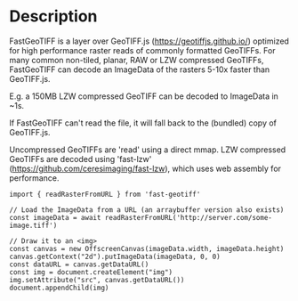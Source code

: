 # Description
FastGeoTIFF is a layer over GeoTIFF.js (https://geotiffjs.github.io/) 
optimized for high performance raster reads of commonly formatted GeoTIFFs.
For many common non-tiled, planar, RAW or LZW compressed GeoTIFFs, FastGeoTIFF
can decode an ImageData of the rasters 5-10x faster than GeoTIFF.js.

E.g. a 150MB LZW compressed GeoTIFF can be decoded to ImageData in ~1s.

If FastGeoTIFF can't read the file, it will fall back to the (bundled) copy
of GeoTIFF.js.

Uncompressed GeoTIFFs are 'read' using a direct mmap. LZW compressed GeoTIFFs
are decoded using 'fast-lzw' (https://github.com/ceresimaging/fast-lzw), which uses web assembly for performance.

```
import { readRasterFromURL } from 'fast-geotiff'

// Load the ImageData from a URL (an arraybuffer version also exists)
const imageData = await readRasterFromURL('http://server.com/some-image.tiff')

// Draw it to an <img>
const canvas = new OffscreenCanvas(imageData.width, imageData.height)
canvas.getContext("2d").putImageData(imageData, 0, 0)
const dataURL = canvas.getDataURL()
const img = document.createElement("img")
img.setAttribute("src", canvas.getDataURL())
document.appendChild(img)
```
